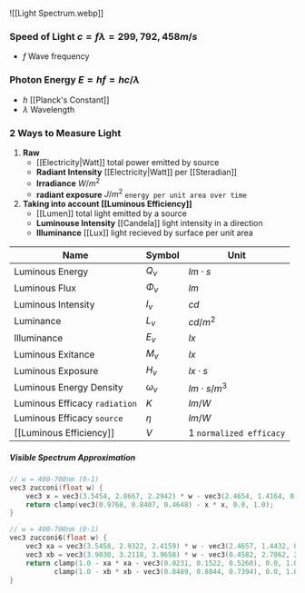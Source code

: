 ![[Light Spectrum.webp]]
### Speed of Light $c=f\lambda=299,792,458m/s$
- $f$ Wave frequency
### Photon Energy $E=hf=hc/λ$
- $h$ [[Planck's Constant]]
- $\lambda$ Wavelength
### 2 Ways to Measure Light
1. **Raw**
	- [[Electricity|Watt]] total power emitted by source
	- **Radiant Intensity** [[Electricity|Watt]] per [[Steradian]]
	- **Irradiance** $W/m^2$
	- **radiant exposure** $J/m^2$ `energy per unit area over time`
2. **Taking into account [[Luminous Efficiency]]**
	- [[Lumen]] total light emitted by a source
	- **Luminouse Intensity** [[Candela]] light intensity in a direction
	- **Illuminance** [[Lux]] light recieved by surface per unit area

| Name                          | Symbol     | Unit                      |
| ----------------------------- | ---------- | ------------------------- |
| Luminous Energy               | $Q_v$      | $lm\cdot s$               |
| Luminous Flux                 | $\Phi_v$   | $lm$                      |
| Luminous Intensity            | $I_v$      | $cd$                      |
| Luminance                     | $L_v$      | $cd/m^2$                  |
| Illuminance                   | $E_v$      | $lx$                      |
| Luminous Exitance             | $M_v$      | $lx$                      |
| Luminous Exposure             | $H_v$      | $lx\cdot s$               |
| Luminous Energy Density       | $\omega_v$ | $lm\cdot s/m^3$           |
| Luminous Efficacy `radiation` | $K$        | $lm/W$                    |
| Luminous Efficacy `source`    | $\eta$     | $lm/W$                    |
| [[Luminous Efficiency]]       | $V$        | $1$ `normalized efficacy` |
##### Visible Spectrum Approximation
``` c
// w = 400-700nm (0-1)
vec3 zucconi(float w) {
	vec3 x = vec3(3.5454, 2.8667, 2.2942) * w - vec3(2.4654, 1.4164, 0.6483);
	return clamp(vec3(0.9768, 0.8407, 0.4648) - x * x, 0.0, 1.0);
}

// w = 400-700nm (0-1)
vec3 zucconi6(float w) {
	vec3 xa = vec3(3.5458, 2.9322, 2.4159) * w - vec3(2.4657, 1.4432, 0.6689);
	vec3 xb = vec3(3.9030, 3.2118, 3.9658) * w - vec3(0.4582, 2.7862, 2.6202);
	return clamp(1.0 - xa * xa - vec3(0.0231, 0.1522, 0.5260), 0.0, 1.0) + 
	       clamp(1.0 - xb * xb - vec3(0.8489, 0.8844, 0.7394), 0.0, 1.0);
}
```
